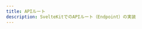 ```yaml
---
title: APIルート
description: SvelteKitでのAPIルート（Endpoint）の実装
---
```


<script>
  import PreparingPage from '$lib/components/PreparingPage.svelte';
</script>

<PreparingPage 
  title="APIルート" 
  description="SvelteKitでAPIルート（Endpoint）を実装する方法について学びます。+server.tsファイルでのREST API実装、GET/POST/PUT/DELETEメソッドの処理、リクエストの検証とバリデーション、JSONレスポンスの構築、エラーハンドリング、CORS設定、認証・認可の実装、ミドルウェアパターン、API仕様の設計とOpenAPI連携などを詳しく解説します。"
  expectedDate="2025年1月予定" />
